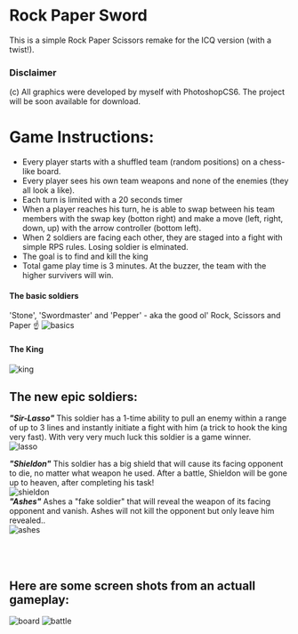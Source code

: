 
Rock Paper Sword
==

This is a simple Rock Paper Scissors remake for the ICQ version (with a twist!).

### Disclaimer 
(c) All graphics were developed by myself with PhotoshopCS6. The project will be soon available for download.

# Game Instructions:
- Every player starts with a shuffled team (random positions) on a chess-like board.
- Every player sees his own team weapons and none of the enemies (they all look a like).
- Each turn is limited with a 20 seconds timer
- When a player reaches his turn, he is able to swap between his team members with the swap key (botton right) and make a move (left, right, down, up) with the arrow controller (bottom  left).
- When 2 soldiers are facing each other, they are staged into a fight with simple RPS rules. Losing soldier is elminated.
- The goal is to find and kill the king
- Total game play time is 3 minutes. At the buzzer, the team with the higher survivers will win.

#### The basic soldiers<br>
'Stone', 'Swordmaster' and 'Pepper' - aka the good ol' Rock, Scissors and Paper  ☝️
![basics](https://user-images.githubusercontent.com/21342315/40282775-6522f9a0-5c74-11e8-80a9-367ec36218bb.png)
#### The King<br>
![king](https://user-images.githubusercontent.com/21342315/40282812-f5972290-5c74-11e8-9f23-60a0201b560b.png)
## The new epic soldiers:
 
***"Sir-Lasso"***
This soldier has a 1-time ability to pull an enemy within a range of up to 3 lines and instantly initiate a fight with him (a trick to hook the king very fast). With very very much luck this soldier is a game winner.<br>
![lasso](https://user-images.githubusercontent.com/21342315/40282666-23eaa65a-5c73-11e8-87cc-9427df90948d.png)<br>

***"Shieldon"***
This soldier has a big shield that will cause its facing opponent to die, no matter what weapon he used. After a battle, Shieldon will be gone up to heaven, after completing his task!<br>
![shieldon](https://user-images.githubusercontent.com/21342315/40282701-7d78c9ea-5c73-11e8-931f-57b56d94b182.png)<br>
***"Ashes"***
Ashes a "fake soldier" that will reveal the weapon of its facing opponent and vanish. Ashes will not kill the opponent but only leave him revealed..<br>
![ashes](https://user-images.githubusercontent.com/21342315/40282705-95631574-5c73-11e8-9a24-5e1c437d2977.png)


<br><br>
Here are some screen shots from an actuall gameplay:
-     

![board](https://user-images.githubusercontent.com/21342315/40282515-e53b3886-5c70-11e8-8844-41d27138300c.png) 
![battle](https://user-images.githubusercontent.com/21342315/40283341-f08ef784-5c7c-11e8-9278-eaa652f22523.png)

